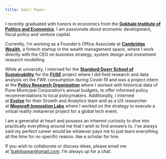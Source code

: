 ```yaml
---
title: Sahil Pawar
---
```

I recently graduated with honors in economics from the **[Gokhale Institute of Politics and Economics](https://gipe.ac.in/)**. I am passionate about economic development, fiscal policy and venture capital.

Currently, i’m working as a Founder’s Office Associate at **[Cambridge Wealth](https://www.cambridgewealth.in/)**, a fintech startup in the wealth management space, where I work directly with the CEO on business strategy, system design and investment research modelling.

While at university, I interned for the **[Standord Doerr School of Sustainability](https://sustainability.stanford.edu/)** for the **[FUSE](https://sahilpawarr.github.io/sahilpawarr111.github.io/fuse.stanford.edu)** project where I did field research and data analysis on the FWE consumption during Covid-19 and was a project intern at the **[Policy Research Organisation](https://sahilpawarr.github.io/sahilpawarr111.github.io/policyresearch.in)** where I worked with historical data of Pune Municipal Corporation’s annual budgets, to offer informed policy recommendations to local policymakers. Additionally, I interned at **[Evolve](https://sahilpawarr.github.io/sahilpawarr111.github.io/evolveinc.io)** for their Growth and Analytics team and as a UX researcher at **[Moonraft Innovation Labs](https://sahilpawarr.github.io/sahilpawarr111.github.io/moonraft.com)** where I worked on the strategy to execute a virtual reality metaverse project for a global tech event.

I am a generalist at heart and possess an inherent curiosity to dive into practically everything around me that I wish to find answers to. I’ve always said my perfect career would be whatever pays me to just learn everything all the time for no specific reason. like a scholar for hire.

If you wish to collaborate or discuss ideas, please email me at [1sahilpawar@gmail.com](mailto:1sahilpawar@gmail.com). I’m always up for a chat.